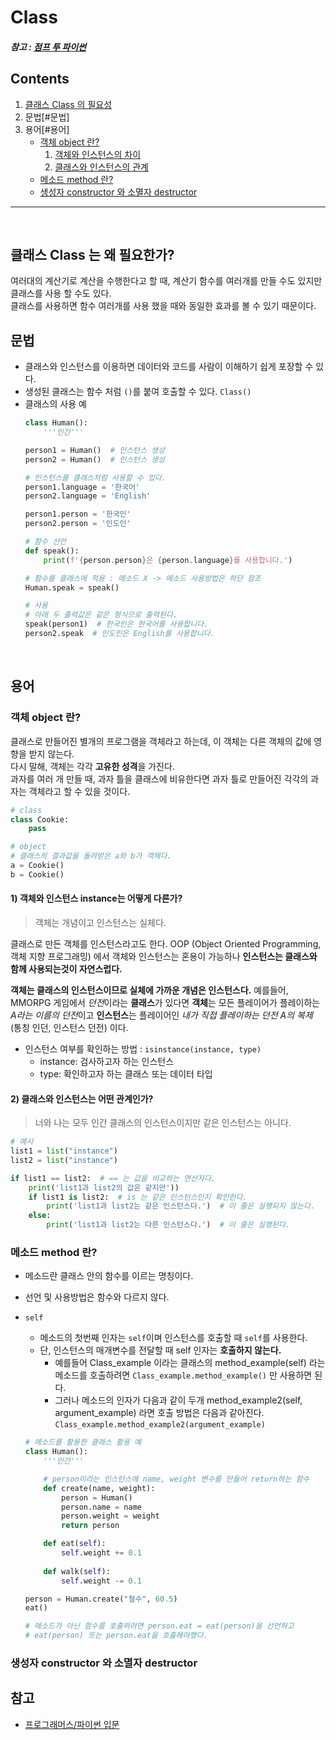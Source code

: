 # Class
##### 참고 : [점프 투 파이썬](https://wikidocs.net/28)

## Contents
1. [클래스 Class 의 필요성](#클래스-class-는-왜-필요한가?)
2. 문법[#문법]
3. 용어[#용어]
    * [객체 object 란?](#객체-object-란?)
        1. [객체와 인스턴스의 차이](#1\)-객체와-인스턴스-instance는-어떻게-다른가?)
        2. [클래스와 인스턴스의 관계](#2\)-클래스와-인스턴스는-어떤-관계인가?)
    * [메소드 method 란?](#메소드-method-란?)
    * [생성자 constructor 와 소멸자 destructor](#생성자-constructor-와-소멸자-destructor)

<hr>
<br>

## 클래스 Class 는 왜 필요한가?
여러대의 계산기로 계산을 수행한다고 할 때, 계산기 함수를 여러개를 만들 수도 있지만 클래스를 사용 할 수도 있다.<br>
클래스를 사용하면 함수 여러개를 사용 했을 때와 동일한 효과를 볼 수 있기 때문이다.<br>

## 문법
* 클래스와 인스턴스를 이용하면 데이터와 코드를 사람이 이해하기 쉽게 포장할 수 있다.
* 생성된 클래스는 함수 처럼 `()`를 붙여 호출할 수 있다. `Class()`
* 클래스의 사용 예
    ```py
    class Human():
        '''인간'''

    person1 = Human()  # 인스턴스 생성
    person2 = Human()  # 인스턴스 생성

    # 인스턴스를 클래스처럼 사용할 수 있다.
    person1.language = '한국어'
    person2.language = 'English'

    person1.person = '한국인'
    person2.person = '인도인'

    # 함수 선언
    def speak():
        print(f'{person.person}은 {person.language}를 사용합니다.')

    # 함수를 클래스에 적용 : 메소드 X -> 메소드 사용방법은 하단 참조
    Human.speak = speak()

    # 사용
    # 아래 두 출력값은 같은 형식으로 출력된다.
    speak(person1)  # 한국인은 한국어를 사용합니다.
    person2.speak  # 인도인은 English를 사용합니다.
    ```
<br>

## 용어
### 객체 object 란?
클래스로 만들어진 별개의 프로그램을 객체라고 하는데, 이 객체는 다른 객체의 값에 영향을 받지 않는다.<br>
다시 말해, 객체는 각각 **고유한 성격**을 가진다. <br>
과자를 여러 개 만들 때, 과자 틀을 클래스에 비유한다면 과자 틀로 만들어진 각각의 과자는 객체라고 할 수 있을 것이다.<br>

```py
# class
class Cookie:
    pass

# object
# 클래스의 결과값을 돌려받은 a와 b가 객체다.
a = Cookie()
b = Cookie()
```

#### 1) 객체와 인스턴스 instance는 어떻게 다른가?
> 객체는 개념이고 인스턴스는 실체다.

클래스로 만든 객체를 인스턴스라고도 한다. OOP (Object Oriented Programming, 객체 지향 프로그래밍) 에서 객체와 인스턴스는 혼용이 가능하나 **인스턴스는 클래스와 함께 사용되는것이 자연스럽다.**<br>

**객체는 클래스의 인스턴스이므로 실체에 가까운 개념은 인스턴스다.** 예를들어, MMORPG 게임에서 *던전*이라는 **클래스**가 있다면 **객체**는 모든 플레이어가 플레이하는 *A라는 이름의 던전*이고 **인스턴스**는 플레이어인 *내가 직접 플레이하는 던전 A의 복제* (통칭 인던, 인스턴스 던전) 이다.<br>

* 인스턴스 여부를 확인하는 방법 : `isinstance(instance, type)`<br>
    * instance: 검사하고자 하는 인스턴스
    * type: 확인하고자 하는 클래스 또는 데이터 타입

#### 2) 클래스와 인스턴스는 어떤 관계인가?
> 너와 나는 모두 인간 클래스의 인스턴스이지만 같은 인스턴스는 아니다.
```py
# 예시
list1 = list("instance")
list2 = list("instance")

if list1 == list2:  # == 는 값을 비교하는 연산자다.
    print('list1과 list2의 값은 같지만'))
    if list1 is list2:  # is 는 같은 인스턴스인지 확인한다. 
        print('list1과 list2는 같은 인스턴스다.')  # 이 줄은 실행되지 않는다.
    else:
        print('list1과 list2는 다른 인스턴스다.')  # 이 줄은 실행된다.
```

### 메소드 method 란?
* 메소드란 클래스 안의 함수를 이르는 명칭이다. 
* 선언 및 사용방법은 함수와 다르지 않다.
* `self`
    * 메소드의 첫번째 인자는 `self`이며 인스턴스를 호출할 때 `self`를 사용한다.
    * 단, 인스턴스의 매개변수를 전달할 때 self 인자는 **호출하지 않는다.**  
        * 예를들어 Class_example 이라는 클래스의 method_example(self) 라는 메소드를 호출하려면 `Class_example.method_example()` 만 사용하면 된다. 
        * 그러나 메소드의 인자가 다음과 같이 두개 method_example2(self, argument_example) 라면 호출 방법은 다음과 같아진다. `Class_example.method_example2(argument_example)`

    ```py
    # 메소드를 활용한 클래스 활용 예
    class Human():
        '''인간'''

        # person이라는 인스턴스에 name, weight 변수를 만들어 return하는 함수
        def create(name, weight):
            person = Human()
            person.name = name
            person.weight = weight
            return person

        def eat(self):
            self.weight += 0.1
        
        def walk(self):
            self.weight -= 0.1

    person = Human.create("철수", 60.5)
    eat()  

    # 메소드가 아닌 함수를 호출하려면 person.eat = eat(person)을 선언하고
    # eat(person) 또는 person.eat을 호출해야했다.
    ```

### 생성자 constructor 와 소멸자 destructor


## 참고
* [프로그래머스/파이썬 입문](https://programmers.co.kr/learn/courses/2)